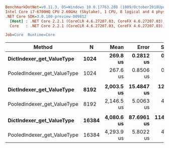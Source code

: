 ``` ini

BenchmarkDotNet=v0.11.3, OS=Windows 10.0.17763.288 (1809/October2018Update/Redstone5)
Intel Core i7-6700HQ CPU 2.60GHz (Skylake), 1 CPU, 8 logical and 4 physical cores
.NET Core SDK=3.0.100-preview-009812
  [Host] : .NET Core 2.2.1 (CoreCLR 4.6.27207.03, CoreFX 4.6.27207.03), 64bit RyuJIT
  Core   : .NET Core 2.2.1 (CoreCLR 4.6.27207.03, CoreFX 4.6.27207.03), 64bit RyuJIT

Job=Core  Runtime=Core  

```
|                      Method |     N |       Mean |      Error |      StdDev | Ratio | RatioSD |
|---------------------------- |------ |-----------:|-----------:|------------:|------:|--------:|
|   **DictIndexer_get_ValueType** |  **1024** |   **269.8 us** |  **0.2812 us** |   **0.2348 us** |  **1.00** |    **0.00** |
| PooledIndexer_get_ValueType |  1024 |   267.6 us |  0.8506 us |   0.7540 us |  0.99 |    0.00 |
|                             |       |            |            |             |       |         |
|   **DictIndexer_get_ValueType** |  **8192** | **2,003.5 us** | **15.4847 us** |  **12.0895 us** |  **1.00** |    **0.00** |
| PooledIndexer_get_ValueType |  8192 | 2,146.5 us |  5.0063 us |   4.4379 us |  1.07 |    0.01 |
|                             |       |            |            |             |       |         |
|   **DictIndexer_get_ValueType** | **16384** | **4,080.6 us** | **87.6961 us** | **114.0296 us** |  **1.00** |    **0.00** |
| PooledIndexer_get_ValueType | 16384 | 4,293.9 us |  5.8022 us |   4.8451 us |  1.05 |    0.03 |
